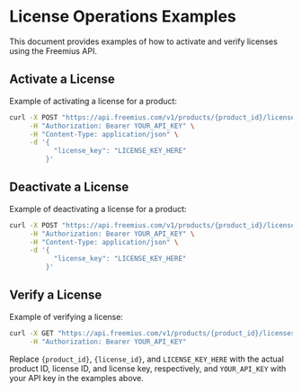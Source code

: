 # License Operations Examples

This document provides examples of how to activate and verify licenses using the Freemius API.

## Activate a License

Example of activating a license for a product:

```bash
curl -X POST "https://api.freemius.com/v1/products/{product_id}/licenses/activate.json" \
     -H "Authorization: Bearer YOUR_API_KEY" \
     -H "Content-Type: application/json" \
     -d '{
           "license_key": "LICENSE_KEY_HERE"
         }'
```

## Deactivate a License

Example of deactivating a license for a product:

```bash
curl -X POST "https://api.freemius.com/v1/products/{product_id}/licenses/deactivate.json" \
     -H "Authorization: Bearer YOUR_API_KEY" \
     -H "Content-Type: application/json" \
     -d '{
           "license_key": "LICENSE_KEY_HERE"
         }'
```

## Verify a License

Example of verifying a license:

```bash
curl -X GET "https://api.freemius.com/v1/products/{product_id}/licenses/{license_id}.json" \
     -H "Authorization: Bearer YOUR_API_KEY"
```

Replace `{product_id}`, `{license_id}`, and `LICENSE_KEY_HERE` with the actual product ID, license ID, and license key, respectively, and `YOUR_API_KEY` with your API key in the examples above.
